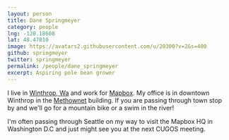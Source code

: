 ```yaml
---
layout: person
title: Dane Springmeyer
category: people
lng: -120.18608
lat: 48.47810
image: https://avatars2.githubusercontent.com/u/20300?v=2&s=400
github: springmeyer
twitter: springmeyer
permalink: /people/dane_springmeyer
excerpt: Aspiring pole bean grower
---
```


I live in [Winthrop, Wa](http://en.wikipedia.org/wiki/Winthrop,_Washington) and work for [Mapbox](https://www.mapbox.com). My office is in downtown Winthrop in the [Methownet](http://www.methownet.com/contactus.html) building. If you are passing through town stop by and we'll go for a mountain bike or a swim in the river!

I'm often passing through Seattle on my way to visit the Mapbox HQ in Washington D.C and just might see you at the next CUGOS meeting.
